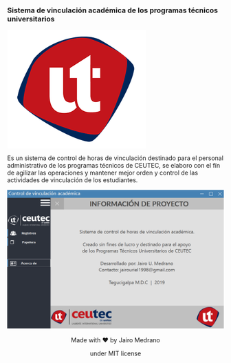 <h3> Sistema de vinculación académica de los programas técnicos universitarios </h3>

<img align="center" src="diamante.png">

<p>Es un sistema de control de horas de vinculación destinado para el personal administrativo de los programas técnicos de CEUTEC, se elaboro con el fín de agilizar las operaciones y mantener mejor orden y control de las actividades de vinculación de los estudiantes.</p>

<img aling="center" src="pic.PNG">

<p align="center">Made with ❤ by Jairo Medrano</p>
<p align="center">under MIT license</p>